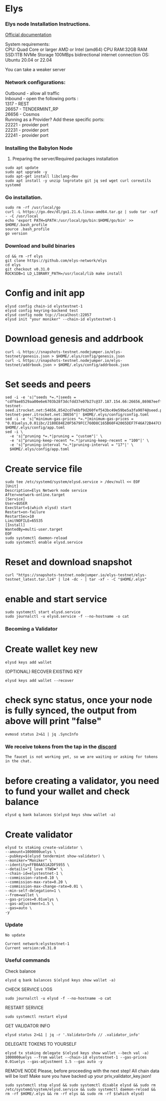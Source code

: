 # Elys

### Elys node Installation Instructions.

[Official documentation](https://elys-network.gitbook.io/)

System requirements:</br>
CPU: Quad Core or larger AMD or Intel (amd64) CPU
RAM:32GB RAM
SSD:1TB NVMe Storage
100MBps bidirectional internet connection
OS: Ubuntu 20.04 or 22.04</br>

You can take a weaker server

### Network configurations: </br>
Outbound - allow all traffic </br>
Inbound - open the following ports :</br>
1317 - REST </br>
26657 - TENDERMINT_RP </br>
26656 - Cosmos </br>
Running as a Provider? Add these specific ports: </br>
22221 - provider port </br>
22231 - provider port </br>
22241 - provider port </br>

### Installing the Babylon Node

1. Preparing the server/Required packages installation</br>
```
sudo apt update
sudo apt upgrade -y
sudo apt-get install libclang-dev
sudo apt install -y unzip logrotate git jq sed wget curl coreutils systemd
```
### Go installation.
```
sudo rm -rf /usr/local/go
curl -L https://go.dev/dl/go1.21.6.linux-amd64.tar.gz | sudo tar -xzf - -C /usr/local
echo 'export PATH=$PATH:/usr/local/go/bin:$HOME/go/bin' >> $HOME/.bash_profile
source .bash_profile
go version
```


### Download and build binaries
```
cd && rm -rf elys
git clone https://github.com/elys-network/elys
cd elys
git checkout v0.31.0
ROCKSDB=1 LD_LIBRARY_PATH=/usr/local/lib make install
```

# Config and init app
```
elysd config chain-id elystestnet-1
elysd config keyring-backend test
elysd config node tcp://localhost:22057
elysd init "your moniker" --chain-id elystestnet-1
```

# Download genesis and addrbook
```
curl -L https://snapshots-testnet.nodejumper.io/elys-testnet/genesis.json > $HOME/.elys/config/genesis.json
curl -L https://snapshots-testnet.nodejumper.io/elys-testnet/addrbook.json > $HOME/.elys/config/addrbook.json
```

# Set seeds and peers
```
sed -i -e 's|^seeds *=.*|seeds = "cdf9ae8529aa00e6e6703b28f3dcfdd37e07b27c@37.187.154.66:26656,86987eeff225699e67a6543de3622b8a986cce28@91.183.62.162:26656,ae22b82b1dc34fa0b1a64854168692310f562136@198.27.74.140:26656,61284a4d71cd3a33771640b42f40b2afda389a1e@5.101.138.254:26656,ae7191b2b922c6a59456588c3a262df518b0d130@elys-testnet-seed.itrocket.net:54656,8542cd7e6bf9d260fef543bc49e59be5a3fa9074@seed.publicnode.com:26656,609c64cc50fb4ebbe7cae3347545d3950ea2c018@65.108.195.29:23656,0977dd5475e303c99b66eaacab53c8cc28e49b05@elys-testnet-peer.itrocket.net:38656"|' $HOME/.elys/config/config.toml
sed -i -e 's|^minimum-gas-prices *=.*|minimum-gas-prices = "0.01uelys,0.01ibc/2180E84E20F5679FCC760D8C165B60F42065DEF7F46A72B447CFF1B7DC6C0A65,0.01ibc/E2D2F6ADCC68AA3384B2F5DFACCA437923D137C14E86FB8A10207CF3BED0C8D4"|' $HOME/.elys/config/app.toml
sed -i \
  -e 's|^pruning *=.*|pruning = "custom"|' \
  -e 's|^pruning-keep-recent *=.*|pruning-keep-recent = "100"|' \
  -e 's|^pruning-interval *=.*|pruning-interval = "17"|' \
  $HOME/.elys/config/app.toml
```

# Create service file
```
sudo tee /etc/systemd/system/elysd.service > /dev/null << EOF
[Unit]
Description=Elys Network node service
After=network-online.target
[Service]
User=$USER
ExecStart=$(which elysd) start
Restart=on-failure
RestartSec=10
LimitNOFILE=65535
[Install]
WantedBy=multi-user.target
EOF
sudo systemctl daemon-reload
sudo systemctl enable elysd.service
```

# Reset and download snapshot
```
curl "https://snapshots-testnet.nodejumper.io/elys-testnet/elys-testnet_latest.tar.lz4" | lz4 -dc - | tar -xf - -C "$HOME/.elys"
```

# enable and start service
```
sudo systemctl start elysd.service
sudo journalctl -u elysd.service -f --no-hostname -o cat
```

### Becoming a Validator

# Create wallet key new
```
elysd keys add wallet
```

(OPTIONAL) RECOVER EXISTING KEY
```
elysd keys add wallet --recover
```

# check sync status, once your node is fully synced, the output from above will print "false"
```
evmosd status 2>&1 | jq .SyncInfo
```

### We receive tokens from the tap in the [discord](https://discord.gg/0glabs)
```
The faucet is not working yet, so we are waiting or asking for tokens in the chat.
```

# before creating a validator, you need to fund your wallet and check balance
```
elysd q bank balances $(elysd keys show wallet -a) 
```
# Create validator
```
elysd tx staking create-validator \
--amount=1000000uelys \
--pubkey=$(elysd tendermint show-validator) \
--moniker="Moniker" \
--identity=FFB0AA51A2DF5955 \
--details="I love YTWO❤️" \
--chain-id=elystestnet-1 \
--commission-rate=0.10 \
--commission-max-rate=0.20 \
--commission-max-change-rate=0.01 \
--min-self-delegation=1 \
--from=wallet \
--gas-prices=0.01uelys \
--gas-adjustment=1.5 \
--gas=auto \
-y
```

### Update
```
No update

Current network:elystestnet-1
Current version:v0.31.0
```

### Useful commands

Check balance
```
elysd q bank balances $(elysd keys show wallet -a) 
```

CHECK SERVICE LOGS
```
sudo journalctl -u elysd -f --no-hostname -o cat
```

RESTART SERVICE
```
sudo systemctl restart elysd
```

GET VALIDATOR INFO
```
elysd status 2>&1 | jq -r '.ValidatorInfo // .validator_info'
```

DELEGATE TOKENS TO YOURSELF
```
elysd tx staking delegate $(elysd keys show wallet --bech val -a) 1000000uelys --from wallet --chain-id elystestnet-1 --gas-prices 0.01uelys --gas-adjustment 1.5 --gas auto -y 
```

REMOVE NODE
Please, before proceeding with the next step! All chain data will be lost! Make sure you have backed up your priv_validator_key.json!
```
sudo systemctl stop elysd && sudo systemctl disable elysd && sudo rm /etc/systemd/system/elysd.service && sudo systemctl daemon-reload && rm -rf $HOME/.elys && rm -rf elys && sudo rm -rf $(which elysd) 
```
